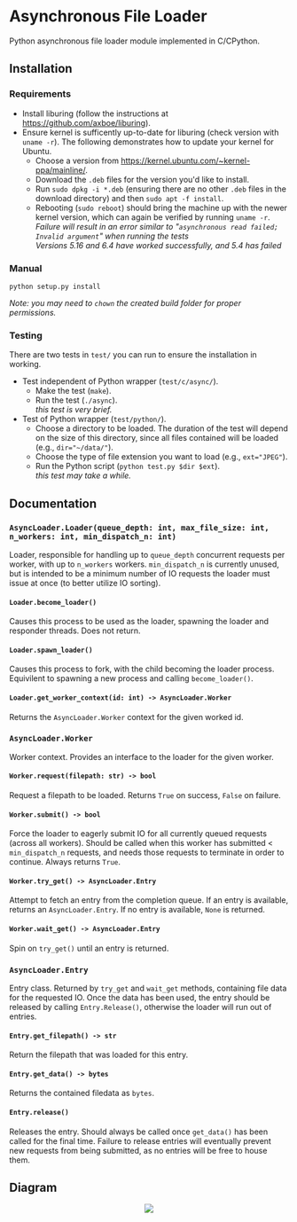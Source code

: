 # Asynchronous File Loader

Python asynchronous file loader module implemented in C/CPython.

## Installation

### Requirements

* Install liburing (follow the instructions at https://github.com/axboe/liburing).
* Ensure kernel is sufficently up-to-date for liburing (check version with `uname -r`). The following demonstrates how to update your kernel for Ubuntu.
  * Choose a version from https://kernel.ubuntu.com/~kernel-ppa/mainline/.
  * Download the `.deb` files for the version you'd like to install.
  * Run `sudo dpkg -i *.deb` (ensuring there are no other `.deb` files in the download directory) and then `sudo apt -f install`.
  * Rebooting (`sudo reboot`) should bring the machine up with the newer kernel version, which can again be verified by running `uname -r`.\
  *Failure will result in an error similar to "`asynchronous read failed; Invalid argument`" when running the tests*\
  *Versions 5.16 and 6.4 have worked successfully, and 5.4 has failed*

### Manual

```python setup.py install```

*Note: you may need to `chown` the created build folder for proper permissions.*

### Testing

There are two tests in `test/` you can run to ensure the installation in working.
  * Test independent of Python wrapper (`test/c/async/`).
    * Make the test (`make`).
    * Run the test (`./async`).\
    *this test is very brief.*
  * Test of Python wrapper (`test/python/`).
    * Choose a directory to be loaded. The duration of the test will depend on the size of this directory, since all files contained will be loaded (e.g., `dir="~/data/"`).
    * Choose the type of file extension you want to load (e.g., `ext="JPEG"`).
    * Run the Python script (`python test.py $dir $ext`).\
    *this test may take a while.*


## Documentation

### `AsyncLoader.Loader(queue_depth: int, max_file_size: int, n_workers: int, min_dispatch_n: int)`

Loader, responsible for handling up to `queue_depth` concurrent requests
per worker, with up to `n_workers` workers. `min_dispatch_n` is currently
unused, but is intended to be a minimum number of IO requests the loader must
issue at once (to better utilize IO sorting).

#### `Loader.become_loader()`

Causes this process to be used as the loader, spawning the loader and responder
threads. Does not return.

#### `Loader.spawn_loader()`

Causes this process to fork, with the child becoming the loader process.
Equivilent to spawning a new process and calling `become_loader()`.

#### `Loader.get_worker_context(id: int) -> AsyncLoader.Worker`

Returns the `AsyncLoader.Worker` context for the given worked id.

### `AsyncLoader.Worker`

Worker context. Provides an interface to the loader for the given worker.

#### `Worker.request(filepath: str) -> bool`

Request a filepath to be loaded. Returns `True` on success, `False` on failure.

#### `Worker.submit() -> bool`

Force the loader to eagerly submit IO for all currently queued requests (across
all workers). Should be called when this worker has submitted < `min_dispatch_n`
requests, and needs those requests to terminate in order to continue. Always
returns `True`.

#### `Worker.try_get() -> AsyncLoader.Entry`

Attempt to fetch an entry from the completion queue. If an entry is available,
returns an `AsyncLoader.Entry`. If no entry is available, `None` is returned.

#### `Worker.wait_get() -> AsyncLoader.Entry`

Spin on `try_get()` until an entry is returned.

### `AsyncLoader.Entry`

Entry class. Returned by `try_get` and `wait_get` methods, containing file data
for the requested IO. Once the data has been used, the entry should be released
by calling `Entry.Release()`, otherwise the loader will run out of entries.

#### `Entry.get_filepath() -> str`

Return the filepath that was loaded for this entry.

#### `Entry.get_data() -> bytes`

Returns the contained filedata as `bytes`.

#### `Entry.release()`

Releases the entry. Should always be called once `get_data()` has been called
for the final time. Failure to release entries will eventually prevent new
requests from being submitted, as no entries will be free to house them.


## Diagram

<p align="center">
    <img src="./diagram.svg">
</p>